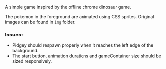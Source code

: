 A simple game inspired by the offline chrome dinosaur game.

The pokemon in the foreground are animated using CSS sprites. Original images can be found in `img` folder.

### Issues:

- Pidgey should respawn properly when it reaches the left edge of the background.
- The start button, animation durations and gameContainer size should be sized responsively.
